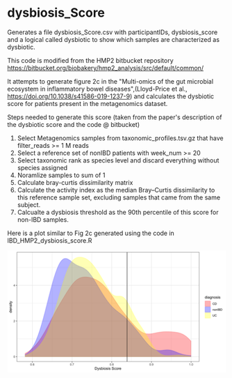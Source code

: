 # dysbiosis_Score

Generates a file dysbiosis_Score.csv with participantIDs, dysbiosis_score and a logical called dysbiotic to show which samples are characterized as dysbiotic.

This code is modified from the HMP2 bitbucket repository  https://bitbucket.org/biobakery/hmp2_analysis/src/default/common/

It attempts to generate figure 2c in the "Multi-omics of the gut microbial ecosystem in inflammatory bowel diseases",(Lloyd-Price et al., https://doi.org/10.1038/s41586-019-1237-9) and calculates the dysbiotic score for patients present in the metagenomics dataset.

Steps needed to generate this score (taken from the paper's description of the dysbiotic score and the code @ bitbucket)

1. Select Metagenomics samples from taxonomic_profiles.tsv.gz that have filter_reads >= 1 M reads
2. Select a reference set of nonIBD patients with week_num >= 20
3. Select taxonomic rank as species level and discard everything without species assigned
4. Noramlize samples to sum of 1
5. Calculate bray-curtis dissimilarity matrix
6. Calculate the activity index as the median Bray–Curtis dissimilarity to this reference sample set, excluding samples that came from the same subject.
7. Calcualte a dysbiosis threshold as the 90th percentile of this score for non-IBD samples.


Here is a plot similar to Fig 2c generated using the code in IBD_HMP2_dysbiosis_score.R


![dysbiosis](results/Fig2c_hmp2_ibd.png "Dysbosis score_density plot")
